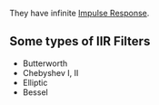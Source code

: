 They have infinite [Impulse Response](Impulse%20Response.md).

## Some types of IIR Filters
- Butterworth
- Chebyshev I, II
- Elliptic
- Bessel
